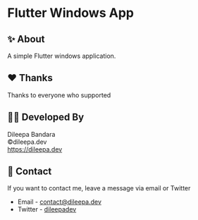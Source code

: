 # Flutter Windows App

## ✨ About
A simple Flutter windows application.

## ❤️ Thanks

Thanks to everyone who supported

## 👨‍💻 Developed By

Dileepa Bandara  
©dileepa.dev  
<https://dileepa.dev>

## 💬 Contact

If you want to contact me, leave a message via email or Twitter

- Email - <contact@dileepa.dev>
- Twitter - [dileepadev](https://twitter.com/dileepadev)

